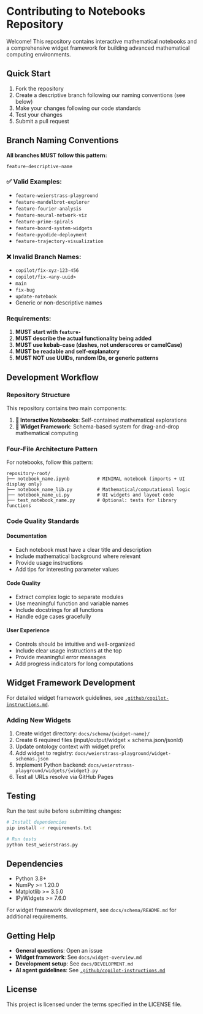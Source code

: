 # Contributing to Notebooks Repository

Welcome! This repository contains interactive mathematical notebooks and a comprehensive widget framework for building advanced mathematical computing environments.

## Quick Start

1. Fork the repository
2. Create a descriptive branch following our naming conventions (see below)
3. Make your changes following our code standards
4. Test your changes
5. Submit a pull request

## Branch Naming Conventions

**All branches MUST follow this pattern:**

```
feature-descriptive-name
```

### ✅ Valid Examples:
- `feature-weierstrass-playground`
- `feature-mandelbrot-explorer` 
- `feature-fourier-analysis`
- `feature-neural-network-viz`
- `feature-prime-spirals`
- `feature-board-system-widgets`
- `feature-pyodide-deployment`
- `feature-trajectory-visualization`

### ❌ Invalid Branch Names:
- `copilot/fix-xyz-123-456`
- `copilot/fix-<any-uuid>`  
- `main`
- `fix-bug`
- `update-notebook`
- Generic or non-descriptive names

### Requirements:
1. **MUST start with `feature-`**
2. **MUST describe the actual functionality being added**
3. **MUST use kebab-case (dashes, not underscores or camelCase)**
4. **MUST be readable and self-explanatory**
5. **MUST NOT use UUIDs, random IDs, or generic patterns**

## Development Workflow

### Repository Structure

This repository contains two main components:

1. **📓 Interactive Notebooks**: Self-contained mathematical explorations
2. **🧩 Widget Framework**: Schema-based system for drag-and-drop mathematical computing

### Four-File Architecture Pattern

For notebooks, follow this pattern:
```
repository-root/
├── notebook_name.ipynb          # MINIMAL notebook (imports + UI display only)
├── notebook_name_lib.py         # Mathematical/computational logic
├── notebook_name_ui.py          # UI widgets and layout code
├── test_notebook_name.py        # Optional: tests for library functions
```

### Code Quality Standards

#### Documentation
- Each notebook must have a clear title and description
- Include mathematical background where relevant
- Provide usage instructions
- Add tips for interesting parameter values

#### Code Quality
- Extract complex logic to separate modules
- Use meaningful function and variable names
- Include docstrings for all functions
- Handle edge cases gracefully

#### User Experience
- Controls should be intuitive and well-organized
- Include clear usage instructions at the top
- Provide meaningful error messages
- Add progress indicators for long computations

## Widget Framework Development

For detailed widget framework guidelines, see [`.github/copilot-instructions.md`](.github/copilot-instructions.md).

### Adding New Widgets

1. Create widget directory: `docs/schema/{widget-name}/`
2. Create 6 required files (input/output/widget × schema.json/jsonld)
3. Update ontology context with widget prefix
4. Add widget to registry: `docs/weierstrass-playground/widget-schemas.json`
5. Implement Python backend: `docs/weierstrass-playground/widgets/{widget}.py`
6. Test all URLs resolve via GitHub Pages

## Testing

Run the test suite before submitting changes:

```bash
# Install dependencies
pip install -r requirements.txt

# Run tests
python test_weierstrass.py
```

## Dependencies

- Python 3.8+
- NumPy >= 1.20.0
- Matplotlib >= 3.5.0
- IPyWidgets >= 7.6.0

For widget framework development, see `docs/schema/README.md` for additional requirements.

## Getting Help

- **General questions**: Open an issue
- **Widget framework**: See `docs/widget-overview.md`
- **Development setup**: See `docs/DEVELOPMENT.md`
- **AI agent guidelines**: See [`.github/copilot-instructions.md`](.github/copilot-instructions.md)

## License

This project is licensed under the terms specified in the LICENSE file.